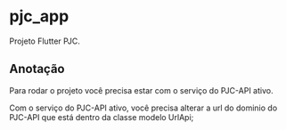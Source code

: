 # pjc_app

Projeto Flutter PJC.

## Anotação 

Para rodar o projeto você precisa estar com o serviço do PJC-API ativo.

Com o serviço do PJC-API ativo, você precisa alterar a url do dominio do PJC-API que está dentro da classe modelo UrlApi;
